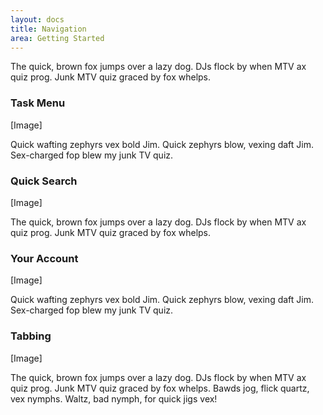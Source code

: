 ```yaml
---
layout: docs
title: Navigation
area: Getting Started
---
```

The quick, brown fox jumps over a lazy dog. DJs flock by when MTV ax quiz prog. Junk MTV quiz graced by fox whelps. 
###  Task Menu

[Image]

Quick wafting zephyrs vex bold Jim. Quick zephyrs blow, vexing daft Jim. Sex-charged fop blew my junk TV quiz.

###  Quick Search
[Image]

The quick, brown fox jumps over a lazy dog. DJs flock by when MTV ax quiz prog. Junk MTV quiz graced by fox whelps.

###  Your Account

[Image]

Quick wafting zephyrs vex bold Jim. Quick zephyrs blow, vexing daft Jim. Sex-charged fop blew my junk TV quiz.

###  Tabbing

[Image]

The quick, brown fox jumps over a lazy dog. DJs flock by when MTV ax quiz prog. Junk MTV quiz graced by fox whelps. Bawds jog, flick quartz, vex nymphs. Waltz, bad nymph, for quick jigs vex! 
<!--stackedit_data:
eyJoaXN0b3J5IjpbLTEwMTk3NDk5NjEsMjg2ODU3NzUwXX0=
-->
